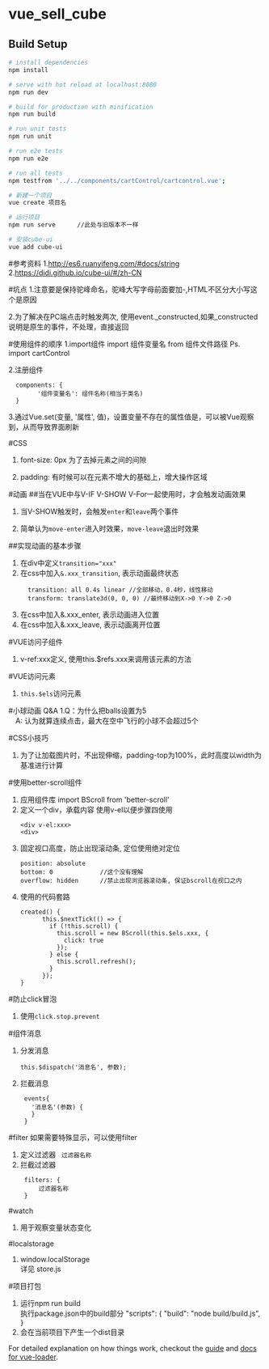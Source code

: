 # vue_sell_cube

## Build Setup

``` bash
# install dependencies
npm install

# serve with hot reload at localhost:8080
npm run dev

# build for production with minification
npm run build

# run unit tests
npm run unit

# run e2e tests
npm run e2e

# run all tests
npm testfrom '../../components/cartControl/cartcontrol.vue';

# 新建一个项目
vue create 项目名

# 运行项目
npm run serve      //此处与旧版本不一样

# 安装cube-ui
vue add cube-ui

```
#参考资料
1.http://es6.ruanyifeng.com/#docs/string
2.https://didi.github.io/cube-ui/#/zh-CN

#坑点
1.注意要是保持驼峰命名，驼峰大写字母前面要加-,HTML不区分大小写这个是原因

2.为了解决在PC端点击时触发两次, 使用event._constructed,如果_constructed说明是原生的事件，不处理，直接返回

#使用组件的顺序
1.import组件
  import 组件变量名 from 组件文件路径
  Ps. import cartControl 

2.注册组件
  ```vue 
    components: {
          '组件变量名': 组件名称(相当于类名)
    }
  ```   
3.通过Vue.set(变量, '属性', 值)，设置变量不存在的属性值是，可以被Vue观察到，从而导致界面刷新

#CSS
1. font-size: 0px 为了去掉元素之间的间隙

2. padding: 有时候可以在元素不增大的基础上，增大操作区域

#动画
##当在VUE中与V-IF V-SHOW V-For一起使用时，才会触发动画效果

1. 当V-SHOW触发时，会触发`enter`和`leave`两个事件

2. 简单认为`move-enter`进入时效果，`move-leave`退出时效果

##实现动画的基本步骤
1. 在div中定义`transition="xxx"`
2. 在css中加入`&.xxx_transition`, 表示动画最终状态
    ``` vue 
      transition: all 0.4s linear //全部移动，0.4秒，线性移动
      transform: translate3d(0, 0, 0) //最终移动到X->0 Y->0 Z->0
    ``` 
3. 在css中加入&.xxx_enter, 表示动画进入位置
4. 在css中加入&.xxx_leave, 表示动画离开位置

#VUE访问子组件
1. v-ref:xxx定义, 使用this.$refs.xxx来调用该元素的方法

#VUE访问元素
1. `this.$els`访问元素

#小球动画 Q&A
1.Q：为什么把balls设置为5  
　A: 认为就算连续点击，最大在空中飞行的小球不会超过5个
  
#CSS小技巧
1. 为了让加载图片时，不出现伸缩，padding-top为100%，此时高度以width为基准进行计算

#使用better-scroll组件
1. 应用组件库
   import BScroll from 'better-scroll'
2. 定义一个div，承载内容 使用v-el以便步骤四使用 
    ```vue 
   <div v-el:xxx>
    <div>
    ``` 
3. 固定视口高度，防止出现滚动条, 定位使用绝对定位  
    ```vue 
    position: absolute
    bottom: 0             //这个没有理解  
    overflow: hidden      //禁止出现浏览器滚动条, 保证bscroll在视口之内
    ```
4. 使用的代码套路   
    ```vue 
    created() {
          this.$nextTick(() => {
            if (!this.scroll) {
              this.scroll = new BScroll(this.$els.xxx, {
                click: true
              });
            } else {
              this.scroll.refresh();
            }
          });
    }
    ```
    
#防止click冒泡
1. 使用`click.stop.prevent`

#组件消息
1. 分发消息
    ```vue 
    this.$dispatch('消息名', 参数);
    ``` 
2. 拦截消息
   ```vue 
    events{
      '消息名'(参数) {
      }
    }
    ``` 
#filter
如果需要特殊显示，可以使用filter
1. 定义过滤器 ` 过滤器名称`
2. 拦截过滤器
   ```vue 
    filters: {
        过滤器名称
    }
   ```
#watch
1. 用于观察变量状态变化

#localstorage  
1. window.localStorage  
   详见 store.js   

#项目打包  
1. 运行npm run build  
  执行package.json中的build部分
    "scripts": {
      "build": "node build/build.js",
    }
2. 会在当前项目下产生一个dist目录  
  


  
For detailed explanation on how things work, checkout the [guide](http://vuejs-templates.github.io/webpack/) and [docs for vue-loader](http://vuejs.github.io/vue-loader).
